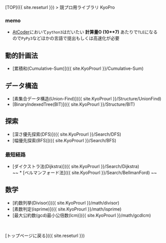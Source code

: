 [TOP]({{ site.reseturl }}) > 競プロ用ライブラリ KyoPro

### memo
* [AtCoder](https://atcoder.jp/?lang=ja)において`python3`はだいたい __計算量O (10**7)__ あたりで`TLE`になるので`PyPy3`などほかの言語で提出もしくは高速化が必要

## 動的計画法

* [累積和(Cumulative-Sum)]({{ site.KyoProurl }}/Cumulative-Sum)

## データ構造

* [素集合データ構造(Union-Find)]({{ site.KyoProurl }}/Structure/UnionFind)
* [BinaryIndexedTree(BIT)]({{ site.KyoProurl }}/Structure/BIT)

## 探索

* [深さ優先探索(DFS)]({{ site.KyoProurl }}/Search/DFS)
* [幅優先探索(BFS)]({{
  site.KyoProurl
}}/Search/BFS)

### 最短経路
* [ダイクストラ法(Dijkstra)]({{ site.KyoProurl }}/Search/Dijkstra)<br>
~~ * [ベルマンフォード法]({{ site.KyoProurl }}/Search/BellmanFord) ~~

## 数学
* [約数列挙(Divisor)]({{ site.KyoProurl }}/math/divisor)
* [素数判定(isprime)]({{ site.KyoProurl }}/math/isprime)
* [最大公約数(gcd)最小公倍数(lcm)]({{ site.KyoProurl }}/math/gcdlcm)

<br>

[トップページに戻る]({{ site.reseturl }})
